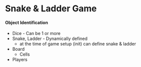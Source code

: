 # Snake & Ladder Game

#### Object Identification

- Dice - Can be 1 or more
- Snake, Ladder - Dynamically defined
  - at the time of game setup (init) can define snake & ladder
- Board
  - Cells
- Players